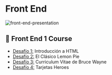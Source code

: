 # Front End
![front-end-presentation](https://github.com/laurasmendozad/front-end/assets/58611097/980674fa-0a95-4365-9a34-ea0b6ccf3e31)

## 🌈 Front End 1 Course
- [Desafío 1:](https://github.com/laurasmendozad/Front-End/tree/main/Desafios/Desafio%20001) Introducción a HTML
- [Desafío 2:](https://github.com/laurasmendozad/Front-End/tree/main/Desafios/Desafio%20002) El Clásico Lemon Pie
- [Desafío 3:](https://github.com/laurasmendozad/Front-End/tree/main/Desafios/Desafio%20003) Curriculum Vitae de Bruce Wayne
- [Desafío 4:](https://github.com/laurasmendozad/Front-End/tree/main/Desafios/Desafio%20004) Tarjetas Heroes
